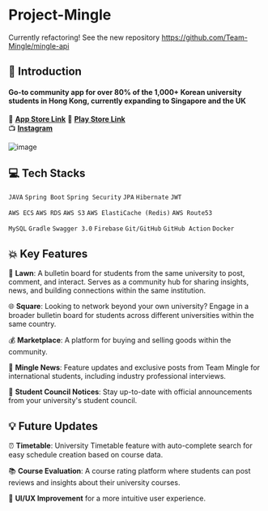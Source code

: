 # Project-Mingle

Currently refactoring! See the new repository 
https://github.com/Team-Mingle/mingle-api

## 💫 Introduction
#### Go-to community app for over 80% of the 1,000+ Korean university students in Hong Kong,   currently expanding to Singapore and the UK

🍎 **[App Store Link](https://apps.apple.com/kr/app/%EB%B0%8D%EA%B8%80-%EB%82%B4-%EC%9C%A0%ED%95%99%EC%83%9D%ED%99%9C%EC%9D%98-%EC%A2%85%EC%B0%A9%EC%A7%80/id1659655435)** 
      				📱 **[Play Store Link](https://play.google.com/store/apps/details?id=com.community.mingle&fbclid=PAAab5vGHeNvu2RxNSYQr_6NRwjOK71E5nK6IOZah5eIz5Gd_PI6c9cWWBZ_w)**         	
          	    📺 **[Instagram](https://www.instagram.com/mingle_global/)**   

![image](https://user-images.githubusercontent.com/93398875/219706462-708024d1-85e7-4afb-93e7-72cb62ef5094.png)


## 💻 Tech Stacks
`JAVA` `Spring Boot` `Spring Security` `JPA` `Hibernate` `JWT`

`AWS ECS` `AWS RDS` `AWS S3` `AWS ElastiCache (Redis)` `AWS Route53` 

`MySQL` `Gradle` `Swagger 3.0` `Firebase` `Git/GitHub` `GitHub Action` `Docker`

## 💥 Key Features
🏡 **Lawn**: A bulletin board for students from the same university to post, comment, and interact. Serves as a community hub for sharing insights, news, and building connections within the same institution.

🌐 **Square**: Looking to network beyond your own university? Engage in a broader bulletin board for students across different universities within the same country.

💰 **Marketplace**: A platform for buying and selling goods within the community.

📰 **Mingle News**: Feature updates and exclusive posts from Team Mingle for international students, including industry professional interviews.

📢 **Student Council Notices**: Stay up-to-date with official announcements from your university's student council.


## 💡 Future Updates
⏰ **Timetable**: University Timetable feature with auto-complete search for easy schedule creation based on course data.

📚 **Course Evaluation**: A course rating platform where students can post reviews and insights about their university courses.

📱 **UI/UX Improvement** for a more intuitive user experience.
